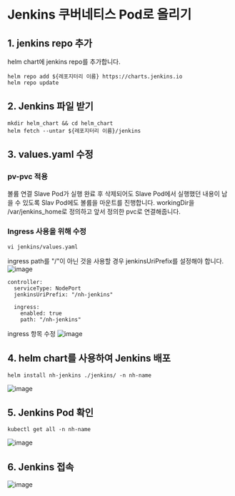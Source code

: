 # Jenkins 쿠버네티스 Pod로 올리기
## 1. jenkins repo 추가
helm chart에 jenkins repo를 추가합니다.

```
helm repo add ${레포지터리 이름} https://charts.jenkins.io
helm repo update
```

## 2. Jenkins 파일 받기
```
mkdir helm_chart && cd helm_chart
helm fetch --untar ${레포지터리 이름}/jenkins
```
## 3. values.yaml 수정
### pv-pvc 적용
볼륨 연결
Slave Pod가 실행 완료 후 삭제되어도 Slave Pod에서 실행했던 내용이 남을 수 있도록 Slav Pod에도 볼륨을 마운트를 진행합니다.
workingDir을 /var/jenkins_home로 정의하고 앞서 정의한 pvc로 연결해줍니다.

### Ingress 사용을 위해 수정
```
vi jenkins/values.yaml
```
ingress path를 "/"이 아닌 것을 사용할 경우 jenkinsUriPrefix를 설정해야 합니다.
![image](https://github.com/mnh4140/paasta/assets/71053769/e5d25ed2-7bdf-4ab0-a8da-b4bb58f20fb2)

```
controller:
  serviceType: NodePort
  jenkinsUriPrefix: "/nh-jenkins"

  ingress:
    enabled: true
    path: "/nh-jenkins"
```
ingress 항목 수정
![image](https://github.com/mnh4140/paasta/assets/71053769/15df61b1-1337-46f1-8c5c-f60d6833ca32)
## 4. helm chart를 사용하여 Jenkins 배포
```
helm install nh-jenkins ./jenkins/ -n nh-name
```
![image](https://github.com/mnh4140/paasta/assets/71053769/8484194e-e43c-494c-ace1-5e45b4c2b17d)

## 5. Jenkins Pod 확인
```
kubectl get all -n nh-name
```
![image](https://github.com/mnh4140/paasta/assets/71053769/59b8c7e6-e33f-4a41-a1f2-03e32c5026d5)

## 6. Jenkins 접속
![image](https://github.com/mnh4140/paasta/assets/71053769/63e81459-ae5f-4f3d-9d34-4f33409f19ec)



